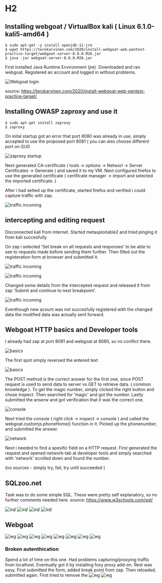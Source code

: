 # H2

## Installing webgoat / VirtualBox kali ( Linux 6.1.0-kali5-amd64 ) 

    $ sudo apt-get -y install openjdk-11-jre
    $ wget https://terokarvinen.com/2020/install-webgoat-web-pentest-practice-target/webgoat-server-8.0.0.M26.jar
    $ java -jar webgoat-server-8.0.0.M26.jar

First installed Java Runtime Environment (jre). Downloaded and ran webgoat. Registered an account and logged in without problems. 

![Webgoat login](https://github.com/t-t-r/Penetration-testing-course-2023/blob/main/img/wglogin.jpg)

source: https://terokarvinen.com/2020/install-webgoat-web-pentest-practice-target/

## Installing OWASP zaproxy and use it

    $ sudo apt-get install zaproxy
    $ zaproxy

On inital startup got an error that port 8080 was already in use, simply accepted to use the proposed port 8081 ( you can also choose different port on GUI)

![zaproxy startup](https://github.com/t-t-r/Penetration-testing-course-2023/blob/main/img/zaproxy.jpg)

Next generated CA-certificate ( tools -> options -> Networl -> Server Certificates -> Generate ) and  saved it to my VM. Next configured firefox to use the generated certificate ( certificate manager -> import and selected the imported certificate. )

After i had setted up the certificate, started firefox and verified i could capture traffic with zap.

![traffic incoming](https://github.com/t-t-r/Penetration-testing-course-2023/blob/main/img/zap_works.jpg)

## intercepting and editing request

Disconnected kali from internet. Started metasploitable2 and tried pinging it from kali succesfully.

On zap i selected 'Set break on all requests and responses' to be able to see to requests made before sending them further. Then filled out the registeration form at browser and submitted it.

![traffic incoming](https://github.com/t-t-r/Penetration-testing-course-2023/blob/main/img/register.jpg)

![traffic incoming](https://github.com/t-t-r/Penetration-testing-course-2023/blob/main/img/register2.jpg)

Changed some details from the intercepted request and released it from zap 'Submit and continue to next breakpoint'.

![traffic incoming](https://github.com/t-t-r/Penetration-testing-course-2023/blob/main/img/register3.jpg)

Eventhough new acount was not succesfully registered with the changed data the modified data was actually sent forward.

## Webgoat HTTP basics and Developer tools

I already had zap at port 8081 and webgoat at 8080, so no conflict there.

![basics](https://github.com/t-t-r/Penetration-testing-course-2023/blob/main/img/basics.jpg)

The first spot simply reversed the entered text

![basics](https://github.com/t-t-r/Penetration-testing-course-2023/blob/main/img/inspect.jpg)

The POST method is the correct answer for the first one, since POST request is used to send data to server vs GET to retrieve data. ( common knowledge ). To get the magic number, simply clicked the right button and chose inspect. Then searched for 'magic' and got the number. Lastly submitted the anserw and got verification that it was the correct one.

![console](https://github.com/t-t-r/Penetration-testing-course-2023/blob/main/img/console.jpg)

Next tried the console ( right click -> inspect -> console ) and called the webgoat.customjs.phoneHome() function in it.
Picked up the phonenumber, and submitted the answer.

![network](https://github.com/t-t-r/Penetration-testing-course-2023/blob/main/img/network.jpg)

Next i needed to find a spesific field on a HTTP request. First generated the request and opened network-tab at developer tools and simply searched with 'network' scrolled down and found the number.

(no sources - simply try, fail, try until succeeded )

## SQLzoo.net

Task was to do some simple SQL. These were pretty self explanatory, so no further comments needed here.
source: https://www.w3schools.com/sql/

![sql](https://github.com/t-t-r/Penetration-testing-course-2023/blob/main/img/SQL1.jpg)
![sql](https://github.com/t-t-r/Penetration-testing-course-2023/blob/main/img/SQL2.jpg)
![sql](https://github.com/t-t-r/Penetration-testing-course-2023/blob/main/img/SQL3.jpg)
![sql](https://github.com/t-t-r/Penetration-testing-course-2023/blob/main/img/SQL4.jpg)

## Webgoat

![wg](https://github.com/t-t-r/Penetration-testing-course-2023/blob/main/img/wg1.jpg)
![wg](https://github.com/t-t-r/Penetration-testing-course-2023/blob/main/img/wg2.jpg)
![wg](https://github.com/t-t-r/Penetration-testing-course-2023/blob/main/img/wg3.jpg)
![wg](https://github.com/t-t-r/Penetration-testing-course-2023/blob/main/img/wg4.jpg)
![wg](https://github.com/t-t-r/Penetration-testing-course-2023/blob/main/img/wg5.jpg)
![wg](https://github.com/t-t-r/Penetration-testing-course-2023/blob/main/img/wg6.jpg)
![wg](https://github.com/t-t-r/Penetration-testing-course-2023/blob/main/img/wg7.jpg)
![wg](https://github.com/t-t-r/Penetration-testing-course-2023/blob/main/img/wg8.jpg)

### Broken autenthication

Spend a lot of time on this one. Had problems capturing/proxying traffic from localhost. Eventually got it by installing foxy proxy add-on.
Rest was easy. First submitted the form, added break point from zap. Then reloaded, submitted again. First tried to remove the 
![wg](https://github.com/t-t-r/Penetration-testing-course-2023/blob/main/img/removeverify.jpg)
![wg](https://github.com/t-t-r/Penetration-testing-course-2023/blob/main/img/pass.jpg)

